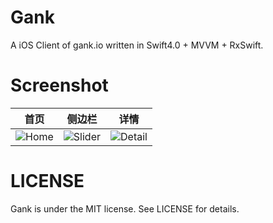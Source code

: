 # Gank
A iOS Client of gank.io written in Swift4.0 + MVVM + RxSwift.


# Screenshot

首页 | 侧边栏 | 详情
-------------|-------------|-------------
![Home](https://github.com/Maru-zhang/Gank/blob/master/Screenshot/01.png)|![Slider](https://github.com/Maru-zhang/Gank/blob/master/Screenshot/02.png)|![Detail](https://github.com/Maru-zhang/Gank/blob/master/Screenshot/03.png)

# LICENSE

Gank is under the MIT license. See LICENSE for details.

